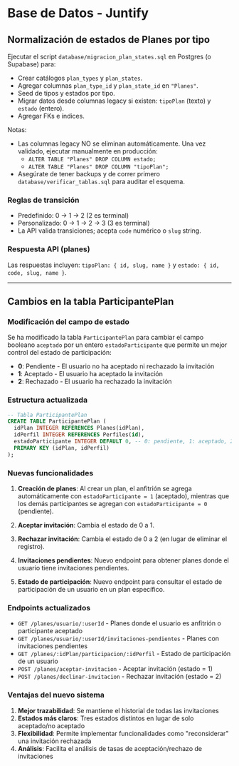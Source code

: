 # Base de Datos - Juntify

## Normalización de estados de Planes por tipo

Ejecutar el script `database/migracion_plan_states.sql` en Postgres (o Supabase) para:

- Crear catálogos `plan_types` y `plan_states`.
- Agregar columnas `plan_type_id` y `plan_state_id` en `"Planes"`.
- Seed de tipos y estados por tipo.
- Migrar datos desde columnas legacy si existen: `tipoPlan` (texto) y `estado` (entero).
- Agregar FKs e índices.

Notas:
- Las columnas legacy NO se eliminan automáticamente. Una vez validado, ejecutar manualmente en producción:
  - `ALTER TABLE "Planes" DROP COLUMN estado;`
  - `ALTER TABLE "Planes" DROP COLUMN "tipoPlan";`
- Asegúrate de tener backups y de correr primero `database/verificar_tablas.sql` para auditar el esquema.

### Reglas de transición

- Predefinido: 0 → 1 → 2 (2 es terminal)
- Personalizado: 0 → 1 → 2 → 3 (3 es terminal)
- La API valida transiciones; acepta `code` numérico o `slug` string.

### Respuesta API (planes)

Las respuestas incluyen:
`tipoPlan: { id, slug, name }` y `estado: { id, code, slug, name }`.

---

## Cambios en la tabla ParticipantePlan

### Modificación del campo de estado

Se ha modificado la tabla `ParticipantePlan` para cambiar el campo booleano `aceptado` por un entero `estadoParticipante` que permite un mejor control del estado de participación:

- **0**: Pendiente - El usuario no ha aceptado ni rechazado la invitación
- **1**: Aceptado - El usuario ha aceptado la invitación
- **2**: Rechazado - El usuario ha rechazado la invitación

### Estructura actualizada

```sql
-- Tabla ParticipantePlan
CREATE TABLE ParticipantePlan (
  idPlan INTEGER REFERENCES Planes(idPlan),
  idPerfil INTEGER REFERENCES Perfiles(id),
  estadoParticipante INTEGER DEFAULT 0, -- 0: pendiente, 1: aceptado, 2: rechazado
  PRIMARY KEY (idPlan, idPerfil)
);
```

### Nuevas funcionalidades

1. **Creación de planes**: Al crear un plan, el anfitrión se agrega automáticamente con `estadoParticipante = 1` (aceptado), mientras que los demás participantes se agregan con `estadoParticipante = 0` (pendiente).

2. **Aceptar invitación**: Cambia el estado de 0 a 1.

3. **Rechazar invitación**: Cambia el estado de 0 a 2 (en lugar de eliminar el registro).

4. **Invitaciones pendientes**: Nuevo endpoint para obtener planes donde el usuario tiene invitaciones pendientes.

5. **Estado de participación**: Nuevo endpoint para consultar el estado de participación de un usuario en un plan específico.

### Endpoints actualizados

- `GET /planes/usuario/:userId` - Planes donde el usuario es anfitrión o participante aceptado
- `GET /planes/usuario/:userId/invitaciones-pendientes` - Planes con invitaciones pendientes
- `GET /planes/:idPlan/participacion/:idPerfil` - Estado de participación de un usuario
- `POST /planes/aceptar-invitacion` - Aceptar invitación (estado = 1)
- `POST /planes/declinar-invitacion` - Rechazar invitación (estado = 2)

### Ventajas del nuevo sistema

1. **Mejor trazabilidad**: Se mantiene el historial de todas las invitaciones
2. **Estados más claros**: Tres estados distintos en lugar de solo aceptado/no aceptado
3. **Flexibilidad**: Permite implementar funcionalidades como "reconsiderar" una invitación rechazada
4. **Análisis**: Facilita el análisis de tasas de aceptación/rechazo de invitaciones
